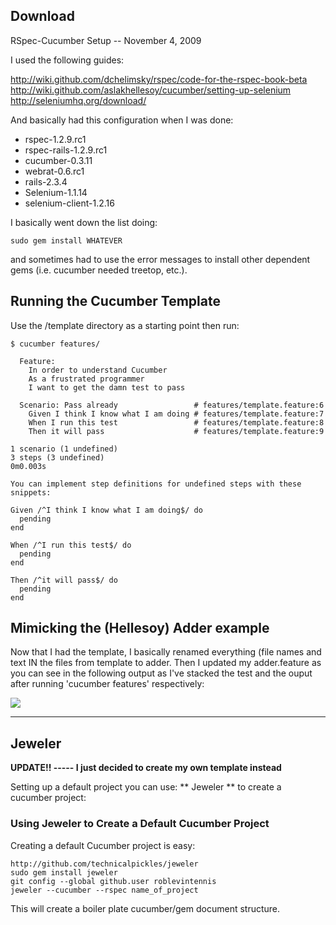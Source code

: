 Download
--------

RSpec-Cucumber Setup -- November 4, 2009

I used the following guides:

<http://wiki.github.com/dchelimsky/rspec/code-for-the-rspec-book-beta><br />
<http://wiki.github.com/aslakhellesoy/cucumber/setting-up-selenium><br />
<http://seleniumhq.org/download/><br />

And basically had this configuration when I was done:
* rspec-1.2.9.rc1
* rspec-rails-1.2.9.rc1
* cucumber-0.3.11
* webrat-0.6.rc1
* rails-2.3.4
* Selenium-1.1.14
* selenium-client-1.2.16

I basically went down the list doing:

    sudo gem install WHATEVER

and sometimes had to use the error messages to install other dependent gems (i.e. cucumber needed treetop, etc.).

Running the Cucumber Template
------------
Use the /template directory as a starting point then run:
    
    $ cucumber features/

      Feature:
        In order to understand Cucumber
        As a frustrated programmer
        I want to get the damn test to pass

      Scenario: Pass already                 # features/template.feature:6
        Given I think I know what I am doing # features/template.feature:7
        When I run this test                 # features/template.feature:8
        Then it will pass                    # features/template.feature:9

    1 scenario (1 undefined)
    3 steps (3 undefined)
    0m0.003s

    You can implement step definitions for undefined steps with these snippets:

    Given /^I think I know what I am doing$/ do
      pending
    end

    When /^I run this test$/ do
      pending
    end

    Then /^it will pass$/ do
      pending
    end
    

Mimicking the (Hellesoy) Adder example
------------
Now that I had the template, I basically renamed everything (file names and text IN the files from template to adder. Then I updated my adder.feature as you can see in the following output as I've stacked the test and the ouput after running 'cucumber features' respectively:

<img src="/roblevintennis/my-configs/raw/master/cucumber/adder_1_no_pass.png" />
 
------------
Jeweler
------------

__UPDATE!! ----- I just decided to create my own template instead__

Setting up a default project you can use: ** Jeweler ** to create a cucumber project:

### Using Jeweler to Create a Default Cucumber Project ###

Creating a default Cucumber project is easy:

    http://github.com/technicalpickles/jeweler
    sudo gem install jeweler
    git config --global github.user roblevintennis
    jeweler --cucumber --rspec name_of_project

This will create a boiler plate cucumber/gem document structure.


